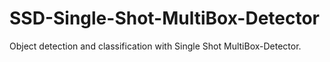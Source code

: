 # SSD-Single-Shot-MultiBox-Detector

Object detection and classification with Single Shot MultiBox-Detector.



